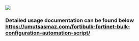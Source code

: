 [![](https://i0.wp.com/umutsasmaz.com/wp-content/uploads/2020/03/fortibulk.png?fit=564%2C424&ssl=1)](https://i0.wp.com/umutsasmaz.com/wp-content/uploads/2020/03/fortibulk.png?fit=564%2C424&ssl=1)
### Detailed usage documentation can be found below https://umutsasmaz.com/fortibulk-fortinet-bulk-configuration-automation-script/
